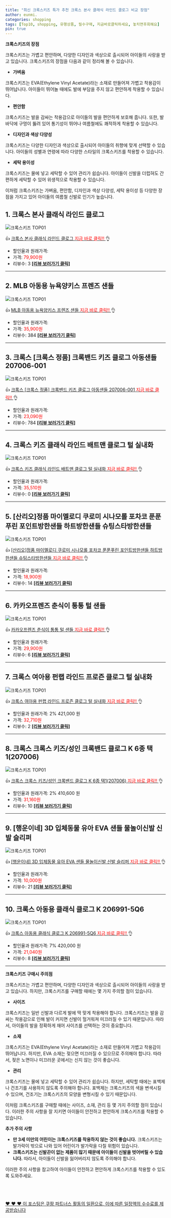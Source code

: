 ```yaml
---
title: "최신 크록스키즈 특가 추천 크록스 본사 클래식 라인드 클로그 비교 장점"
author: eunmi.
categories: shopping
tags: [Top10, shopping, 유행상품, 필수구매, 지금바로클릭하세요, 놓치면후회해요]
pin: true
---
```

**크록스키즈의 장점**

크록스키즈는 가볍고 편안하며, 다양한 디자인과 색상으로 출시되어 아이들의 사랑을 받고 있습니다. 크록스키즈의 장점을 다음과 같이 정리해 볼 수 있습니다.

* **가벼움**

크록스키즈는 EVA(Ethylene Vinyl Acetate)라는 소재로 만들어져 가볍고 착용감이 뛰어납니다. 아이들이 뛰어놀 때에도 발에 부담을 주지 않고 편안하게 착용할 수 있습니다.

* **편안함**

크록스키즈는 발을 감싸는 착용감으로 아이들의 발을 편안하게 보호해 줍니다. 또한, 발바닥에 구멍이 뚫려 있어 통기성이 뛰어나 여름철에도 쾌적하게 착용할 수 있습니다.

* **디자인과 색상 다양성**

크록스키즈는 다양한 디자인과 색상으로 출시되어 아이들의 취향에 맞게 선택할 수 있습니다. 아이들의 성별과 연령에 따라 다양한 스타일의 크록스키즈를 착용할 수 있습니다.

* **세탁 용이성**

크록스키즈는 물에 넣고 세탁할 수 있어 관리가 쉽습니다. 아이들이 신발을 더럽혀도 간편하게 세탁할 수 있어 위생적으로 착용할 수 있습니다.

이처럼 크록스키즈는 가벼움, 편안함, 디자인과 색상 다양성, 세탁 용이성 등 다양한 장점을 가지고 있어 아이들의 여름철 신발로 인기가 높습니다.

   

## 1. 크록스 본사 클래식 라인드 클로그

![크록스키즈 TOP01](https://thumbnail9.coupangcdn.com/thumbnails/remote/230x230ex/image/vendor_inventory/bbd7/39cd30ed1a6f752ed49c5846f8da1ec9f6954dc0c91f9c3c9cd9a4c21ce4.jpg)


👍 [크록스 본사 클래식 라인드 클로그 <font color=red> 지금 바로 클릭!! </font> ](https://link.coupang.com/re/AFFSDP?lptag=AF3617701&subid=GithubCoopas&pageKey=7060143167&traceid=V0-153&itemId=17503259690&vendorItemId=84670569088) 👌 


- 할인율과 원래가격: 
- 가격: <span style='color:red'>79,900원</span>
- 리뷰수: 3  [**[리뷰 보러가기 클릭]**](https://link.coupang.com/re/AFFSDP?lptag=AF3617701&subid=GithubCoopas&pageKey=7060143167&traceid=V0-153&itemId=17503259690&vendorItemId=84670569088)

---


   

## 2. MLB 아동용 뉴욕양키스 프렌즈 샌들

![크록스키즈 TOP01](https://thumbnail6.coupangcdn.com/thumbnails/remote/230x230ex/image/rs_quotation_api/eszmpnob/67bf9a072b4e4e80acfc2e81cb4a0ca8.jpg)


👍 [MLB 아동용 뉴욕양키스 프렌즈 샌들 <font color=red> 지금 바로 클릭!! </font> ](https://link.coupang.com/re/AFFSDP?lptag=AF3617701&subid=GithubCoopas&pageKey=6161757290&traceid=V0-153&itemId=11963232024&vendorItemId=79235807126) 👌 


- 할인율과 원래가격: 
- 가격: <span style='color:red'>35,900원</span>
- 리뷰수: 384  [**[리뷰 보러가기 클릭]**](https://link.coupang.com/re/AFFSDP?lptag=AF3617701&subid=GithubCoopas&pageKey=6161757290&traceid=V0-153&itemId=11963232024&vendorItemId=79235807126)

---


   

## 3. 크록스 [크록스 정품] 크록밴드 키즈 클로그 아동샌들 207006-001

![크록스키즈 TOP01](https://thumbnail6.coupangcdn.com/thumbnails/remote/230x230ex/image/vendor_inventory/578c/374812b3c610346de3f3c6cea0b9e561795a48e1a939c9abe5f9a7c0226f.jpg)


👍 [크록스 [크록스 정품] 크록밴드 키즈 클로그 아동샌들 207006-001 <font color=red> 지금 바로 클릭!! </font> ](https://link.coupang.com/re/AFFSDP?lptag=AF3617701&subid=GithubCoopas&pageKey=6353808926&traceid=V0-153&itemId=13380219458&vendorItemId=87488197511) 👌 


- 할인율과 원래가격: 
- 가격: <span style='color:red'>23,090원</span>
- 리뷰수: 784  [**[리뷰 보러가기 클릭]**](https://link.coupang.com/re/AFFSDP?lptag=AF3617701&subid=GithubCoopas&pageKey=6353808926&traceid=V0-153&itemId=13380219458&vendorItemId=87488197511)

---


   

## 4. 크록스 키즈 클래식 라인드 배트맨 클로그 털 실내화

![크록스키즈 TOP01](https://thumbnail7.coupangcdn.com/thumbnails/remote/230x230ex/image/retail/images/7895945429357882-dd28796d-4aa5-4632-bb2f-fe38e6657513.png)


👍 [크록스 키즈 클래식 라인드 배트맨 클로그 털 실내화 <font color=red> 지금 바로 클릭!! </font> ](https://link.coupang.com/re/AFFSDP?lptag=AF3617701&subid=GithubCoopas&pageKey=6838227063&traceid=V0-153&itemId=16253079126&vendorItemId=83446227352) 👌 


- 할인율과 원래가격: 
- 가격: <span style='color:red'>35,510원</span>
- 리뷰수: 0  [**[리뷰 보러가기 클릭]**](https://link.coupang.com/re/AFFSDP?lptag=AF3617701&subid=GithubCoopas&pageKey=6838227063&traceid=V0-153&itemId=16253079126&vendorItemId=83446227352)

---


   

## 5. [산리오]정품 마이멜로디 쿠로미 시나모롤 포차코 푼푼푸린 포인트방한샌들 하트방한샌들 슈팅스타방한샌들

![크록스키즈 TOP01](https://thumbnail10.coupangcdn.com/thumbnails/remote/230x230ex/image/vendor_inventory/6eaa/32e5862cd1962247e122ec53b592901caa41b5b86c7fc37d50bf2ead6e75.JPG)


👍 [[산리오]정품 마이멜로디 쿠로미 시나모롤 포차코 푼푼푸린 포인트방한샌들 하트방한샌들 슈팅스타방한샌들 <font color=red> 지금 바로 클릭!! </font> ](https://link.coupang.com/re/AFFSDP?lptag=AF3617701&subid=GithubCoopas&pageKey=7655090548&traceid=V0-153&itemId=20378964448&vendorItemId=87462368927) 👌 


- 할인율과 원래가격: 
- 가격: <span style='color:red'>18,900원</span>
- 리뷰수: 14  [**[리뷰 보러가기 클릭]**](https://link.coupang.com/re/AFFSDP?lptag=AF3617701&subid=GithubCoopas&pageKey=7655090548&traceid=V0-153&itemId=20378964448&vendorItemId=87462368927)

---


   

## 6. 카카오프렌즈 춘식이 통통 털 샌들

![크록스키즈 TOP01](https://thumbnail10.coupangcdn.com/thumbnails/remote/230x230ex/image/vendor_inventory/c1c6/06ed03567665cf9b84331062856fc2ea62ed086cbe15b2199ed9a2ce2b54.jpg)


👍 [카카오프렌즈 춘식이 통통 털 샌들 <font color=red> 지금 바로 클릭!! </font> ](https://link.coupang.com/re/AFFSDP?lptag=AF3617701&subid=GithubCoopas&pageKey=7565330916&traceid=V0-153&itemId=19940491536&vendorItemId=87039807523) 👌 


- 할인율과 원래가격: 
- 가격: <span style='color:red'>29,900원</span>
- 리뷰수: 6  [**[리뷰 보러가기 클릭]**](https://link.coupang.com/re/AFFSDP?lptag=AF3617701&subid=GithubCoopas&pageKey=7565330916&traceid=V0-153&itemId=19940491536&vendorItemId=87039807523)

---


   

## 7. 크록스 여아용 펀랩 라인드 프로즌 클로그 털 실내화

![크록스키즈 TOP01](https://thumbnail6.coupangcdn.com/thumbnails/remote/230x230ex/image/retail/images/7892742344161986-c58f4aa5-1454-4daf-b924-b9e9410dd8b3.png)


👍 [크록스 여아용 펀랩 라인드 프로즌 클로그 털 실내화 <font color=red> 지금 바로 클릭!! </font> ](https://link.coupang.com/re/AFFSDP?lptag=AF3617701&subid=GithubCoopas&pageKey=6924592270&traceid=V0-153&itemId=16734584948&vendorItemId=83916545106) 👌 


- 할인율과 원래가격: 2%  421,000   원
- 가격: <span style='color:red'>32,710원</span>
- 리뷰수: 2  [**[리뷰 보러가기 클릭]**](https://link.coupang.com/re/AFFSDP?lptag=AF3617701&subid=GithubCoopas&pageKey=6924592270&traceid=V0-153&itemId=16734584948&vendorItemId=83916545106)

---


   

## 8. 크록스 크록스 키즈/성인 크록밴드 클로그 K 6종 택1(207006)

![크록스키즈 TOP01](https://thumbnail8.coupangcdn.com/thumbnails/remote/230x230ex/image/vendor_inventory/bdd2/051ecdb0516f1c27d19af18bd48fbd8833d453c804811ab6d1c0638e612e.jpg)


👍 [크록스 크록스 키즈/성인 크록밴드 클로그 K 6종 택1(207006) <font color=red> 지금 바로 클릭!! </font> ](https://link.coupang.com/re/AFFSDP?lptag=AF3617701&subid=GithubCoopas&pageKey=7214744536&traceid=V0-153&itemId=18267637949&vendorItemId=85413968571) 👌 


- 할인율과 원래가격: 2%  410,600   원
- 가격: <span style='color:red'>31,160원</span>
- 리뷰수: 10  [**[리뷰 보러가기 클릭]**](https://link.coupang.com/re/AFFSDP?lptag=AF3617701&subid=GithubCoopas&pageKey=7214744536&traceid=V0-153&itemId=18267637949&vendorItemId=85413968571)

---


   

## 9. [행운이네] 3D 입체동물 유아 EVA 샌들 물놀이신발 신발 슬리퍼

![크록스키즈 TOP01](https://thumbnail7.coupangcdn.com/thumbnails/remote/230x230ex/image/vendor_inventory/0970/7ab840fcf836d400d7270bdaf1ad92cb8d6e3c4720088071fdc34c14bedd.jpg)


👍 [[행운이네] 3D 입체동물 유아 EVA 샌들 물놀이신발 신발 슬리퍼 <font color=red> 지금 바로 클릭!! </font> ](https://link.coupang.com/re/AFFSDP?lptag=AF3617701&subid=GithubCoopas&pageKey=6372731074&traceid=V0-153&itemId=13505685977&vendorItemId=81486183785) 👌 


- 할인율과 원래가격: 
- 가격: <span style='color:red'>10,000원</span>
- 리뷰수: 21  [**[리뷰 보러가기 클릭]**](https://link.coupang.com/re/AFFSDP?lptag=AF3617701&subid=GithubCoopas&pageKey=6372731074&traceid=V0-153&itemId=13505685977&vendorItemId=81486183785)

---


   

## 10. 크록스 아동용 클래식 클로그 K 206991-5Q6

![크록스키즈 TOP01](https://thumbnail7.coupangcdn.com/thumbnails/remote/230x230ex/image/retail/images/2023/07/25/12/3/ea477bd7-863a-4134-9f9d-6ad6eb8f9aa8.png)


👍 [크록스 아동용 클래식 클로그 K 206991-5Q6 <font color=red> 지금 바로 클릭!! </font> ](https://link.coupang.com/re/AFFSDP?lptag=AF3617701&subid=GithubCoopas&pageKey=7158503810&traceid=V0-153&itemId=19574374625&vendorItemId=86682084829) 👌 


- 할인율과 원래가격: 7%  420,000   원
- 가격: <span style='color:red'>21,040원</span>
- 리뷰수: 8  [**[리뷰 보러가기 클릭]**](https://link.coupang.com/re/AFFSDP?lptag=AF3617701&subid=GithubCoopas&pageKey=7158503810&traceid=V0-153&itemId=19574374625&vendorItemId=86682084829)

---
**크록스키즈 구매시 주의점**

크록스키즈는 가볍고 편안하며, 다양한 디자인과 색상으로 출시되어 아이들의 사랑을 받고 있습니다. 하지만, 크록스키즈를 구매할 때에는 몇 가지 주의할 점이 있습니다.

* **사이즈**

크록스키즈는 일반 신발과 다르게 발에 딱 맞게 착용해야 합니다. 크록스키즈는 발을 감싸는 착용감으로 인해 발이 커지면 신발이 헐거워져 미끄러질 수 있기 때문입니다. 따라서, 아이들의 발을 정확하게 재어 사이즈를 선택하는 것이 중요합니다.

* **소재**

크록스키즈는 EVA(Ethylene Vinyl Acetate)라는 소재로 만들어져 가볍고 착용감이 뛰어납니다. 하지만, EVA 소재는 젖으면 미끄러질 수 있으므로 주의해야 합니다. 따라서, 젖은 노면이나 미끄러운 곳에서는 신지 않는 것이 좋습니다.

* **관리**

크록스키즈는 물에 넣고 세탁할 수 있어 관리가 쉽습니다. 하지만, 세탁할 때에는 표백제나 건조기를 사용하지 않도록 주의해야 합니다. 표백제는 크록스키즈의 색을 변색시킬 수 있으며, 건조기는 크록스키즈의 모양을 변형시킬 수 있기 때문입니다.

이처럼 크록스키즈를 구매할 때에는 사이즈, 소재, 관리 등 몇 가지 주의할 점이 있습니다. 이러한 주의 사항을 잘 지키면 아이들이 안전하고 편안하게 크록스키즈를 착용할 수 있습니다.

**추가 주의 사항**

* **만 3세 미만의 어린이는 크록스키즈를 착용하지 않는 것이 좋습니다.** 크록스키즈는 발가락이 밖으로 나와 있어 어린이가 발가락을 다칠 위험이 있습니다.
* **크록스키즈는 신발끈이 없는 제품이 많기 때문에 아이들이 신발을 벗어버릴 수 있습니다.** 따라서, 아이들이 신발을 잃어버리지 않도록 주의해야 합니다.

이러한 주의 사항을 참고하여 아이들이 안전하고 편안하게 크록스키즈를 착용할 수 있도록 도와주세요.<br><br><br><br><br> [ ❤ ❤ ❤ 이 포스팅은 쿠팡 파트너스 활동의 일환으로, 이에 따른 일정액의 수수료를 제공받습니다](https://link.coupang.com/a/bcEFyh)